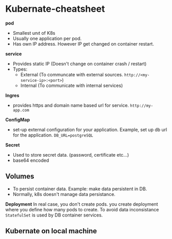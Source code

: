 # Kubernate-cheatsheet
**pod** 
* Smallest unıt of K8s
* Usually one application per pod.
* Has own IP address. However IP get changed on container restart.

**service**
* Provides static IP (Doesn't change on container crash / restart)
* Types: 
  -  External (To communcate with external sources.  `http://<my-service-ip>:<port>`)
  -  Internal (To communicate with internal services)
  
**Ingres**
* provides https and domain name based url for service. `http://my-app.com`

**ConfigMap**
* set-up external configuration for your application. Example, set up db url for the application. `DB_URL=postgreSQL`

**Secret**
* Used to store secret data. (password, certificate etc...)
* base64 encoded

## Volumes
- To persist container data. Example: make data persistent in DB.
- Normally, k8s doesn't manage data persistance. 

**Deployment**
In real case, you don't create pods. you create deployment where you define how many pods to create.
To avoid data inconsistance `StatefulSet` is used by DB container services.
## Kubernate on local machine

